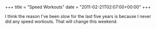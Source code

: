 +++
title = "Speed Workouts"
date = "2011-02-21T02:07:00+00:00"
+++

I think the reason I've been slow for the last five years is because I never did any speed workouts.  That will change this weekend.
			
